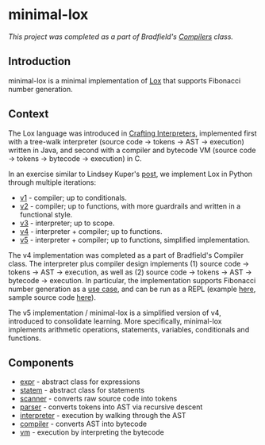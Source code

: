 # minimal-lox

*This project was completed as a part of Bradfield's [Compilers](https://bradfieldcs.com/courses/languages/) class.*

## Introduction

minimal-lox is a minimal implementation of [Lox](https://craftinginterpreters.com/the-lox-language.html) that supports Fibonacci number generation.

## Context

The Lox language was introduced in [Crafting Interpreters](https://craftinginterpreters.com/contents.html), implemented first with a tree-walk interpreter (source code → tokens → AST → execution) written in Java, and second with a compiler and bytecode VM (source code → tokens → bytecode → execution) in C.

In an exercise similar to Lindsey Kuper's [post](http://composition.al/blog/2017/07/31/my-first-fifteen-compilers/), we implement Lox in Python through multiple iterations:

* [v1](https://github.com/savarin/lox-v1) - compiler; up to conditionals.
* [v2](https://github.com/savarin/lox-v2) - compiler; up to functions, with more guardrails and written in a functional style.
* [v3](https://github.com/savarin/lox-v3) - interpreter; up to scope.
* [v4](https://github.com/savarin/lox-v4) - interpreter + compiler; up to functions.
* [v5](https://github.com/savarin/minimal-lox) - interpreter + compiler; up to functions, simplified implementation.

The v4 implementation was completed as a part of Bradfield's Compiler class. The interpreter plus compiler design implements (1) source code → tokens → AST → execution, as well as (2) source code → tokens → AST → bytecode → execution. In particular, the implementation supports Fibonacci number generation as a [use case](https://github.com/savarin/lox-v4/blob/7722bc09250e6c672ab9a20ff590ac4cba1661ef/src/test_interpreter.py#L105-L110), and can be run as a REPL (example [here](https://replit.com/@savarin/lox?v=1), sample source code [here](https://gist.github.com/savarin/4ddb8de89650e92c1c723dd06bc86485)).

The v5 implementation / minimal-lox is a simplified version of v4, introduced to consolidate learning. More specifically, minimal-lox implements arithmetic operations, statements, variables, conditionals and functions.

## Components

* [expr](https://github.com/savarin/minimal-lox/blob/main/src/expr.py) - abstract class for expressions
* [statem](https://github.com/savarin/minimal-lox/blob/main/src/statem.py) - abstract class for statements
* [scanner](https://github.com/savarin/minimal-lox/blob/main/src/scanner.py) - converts raw source code into tokens
* [parser](https://github.com/savarin/minimal-lox/blob/main/src/parser.py) - converts tokens into AST via recursive descent
* [interpreter](https://github.com/savarin/minimal-lox/blob/main/src/interpreter.py) - execution by walking through the AST
* [compiler](https://github.com/savarin/minimal-lox/blob/main/src/compiler.py) - converts AST into bytecode
* [vm](https://github.com/savarin/minimal-lox/blob/main/src/vm.py) - execution by interpreting the bytecode
